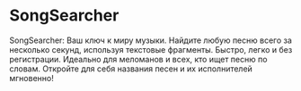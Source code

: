 # SongSearcher
SongSearcher: Ваш ключ к миру музыки. Найдите любую песню всего за несколько секунд, используя текстовые фрагменты. Быстро, легко и без регистрации. Идеально для меломанов и всех, кто ищет песню по словам. Откройте для себя названия песен и их исполнителей мгновенно!
